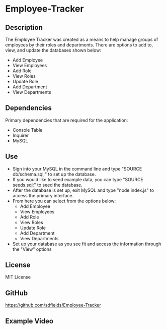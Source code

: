 # Employee-Tracker

## Description

The Employee Tracker was created as a means to help manage groups of employees by their roles and departments. There are options to add to, view, and update the databases shown below:  
* Add Employee
* View Employees
* Add Role
* View Roles
* Update Role
* Add Department
* View Departments

## Dependencies

Primary dependencies that are required for the application:  
* Console Table
* Inquirer
* MySQL  

## Use

* Sign into your MySQL in the command line and type "SOURCE db/schema.sql;" to set up the database. 
* If you would like to seed example data, you can type "SOURCE seeds.sql;" to seed the database.
* After the database is set up, exit MySQL and type "node index.js" to access the primary interface.
* From here you can select from the options below:  
  * Add Employee
  * View Employees
  * Add Role
  * View Roles
  * Update Role
  * Add Department
  * View Departments
* Set up your database as you see fit and access the information through the "View" options


## License

MIT License

## GitHub  

https://github.com/sdfields/Employee-Tracker

## Example Video


